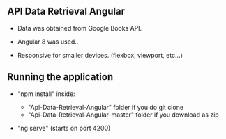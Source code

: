 ## API Data Retrieval Angular

- Data was obtained from Google Books API.

- Angular 8 was used..

- Responsive for smaller devices. (flexbox, viewport, etc...)

## Running the application

- "npm install" inside:

  - "Api-Data-Retrieval-Angular" folder if you do git clone
  - "Api-Data-Retrieval-Angular-master" folder if you download as zip

- "ng serve" (starts on port 4200)
